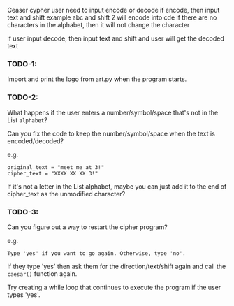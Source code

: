 Ceaser cypher 
user need to input encode or decode
if encode, then input text and shift
example abc and shift 2 will encode into cde
if there are no characters in the alphabet, then it will not change the character

if user input decode, then input text and shift
and user will get the decoded text
### TODO-1:
Import and print the logo from art.py when the program starts.

### TODO-2: 
What happens if the user enters a number/symbol/space that's not in the List `alphabet`?

Can you fix the code to keep the number/symbol/space when the text is encoded/decoded?

e.g. 
```
original_text = "meet me at 3!"
cipher_text = "XXXX XX XX 3!"
```

<div class="hint">
  If it's not a letter in the List alphabet, maybe you can just add it to the end of cipher_text as the unmodified character?
</div>


### TODO-3: 

Can you figure out a way to restart the cipher program?

e.g. 

`Type 'yes' if you want to go again. Otherwise, type 'no'.`

If they type 'yes' then ask them for the direction/text/shift again and call the `caesar()` function again.

<div class="hint">
  Try creating a while loop that continues to execute the program if the user types 'yes'.
</div>
